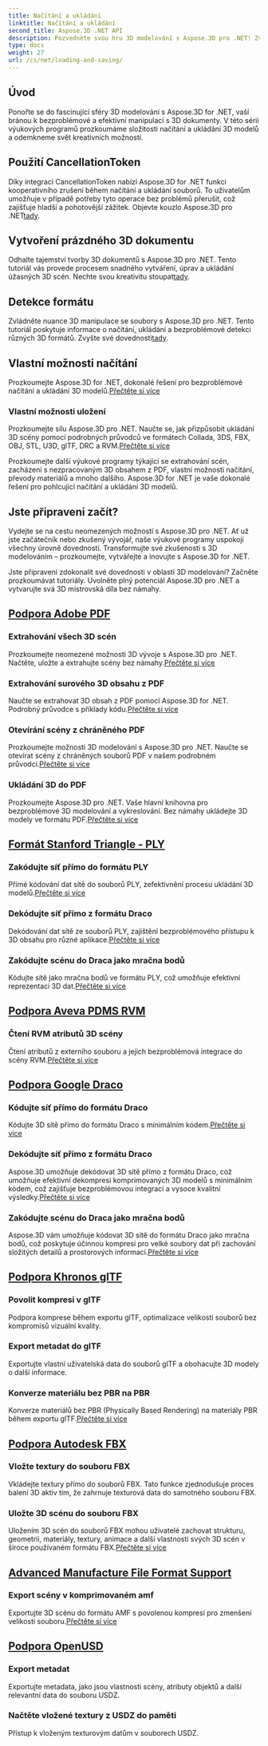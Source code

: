 ```yaml
---
title: Načítání a ukládání
linktitle: Načítání a ukládání
second_title: Aspose.3D .NET API
description: Pozvedněte svou hru 3D modelování s Aspose.3D pro .NET! Zvládněte efektivní techniky načítání a ukládání pomocí CancellationToken. Prozkoumat nyní!
type: docs
weight: 27
url: /cs/net/loading-and-saving/
---
```

## Úvod

Ponořte se do fascinující sféry 3D modelování s Aspose.3D for .NET, vaší bránou k bezproblémové a efektivní manipulaci s 3D dokumenty. V této sérii výukových programů prozkoumáme složitosti načítání a ukládání 3D modelů a odemkneme svět kreativních možností.

## Použití CancellationToken

Díky integraci CancellationToken nabízí Aspose.3D for .NET funkci kooperativního zrušení během načítání a ukládání souborů. To uživatelům umožňuje v případě potřeby tyto operace bez problémů přerušit, což zajišťuje hladší a pohotovější zážitek. Objevte kouzlo Aspose.3D pro .NET[tady](./cancellation-token/).

## Vytvoření prázdného 3D dokumentu

 Odhalte tajemství tvorby 3D dokumentů s Aspose.3D pro .NET. Tento tutoriál vás provede procesem snadného vytváření, úprav a ukládání úžasných 3D scén. Nechte svou kreativitu stoupat[tady](./create-empty-3d-document/).

## Detekce formátu

 Zvládněte nuance 3D manipulace se soubory s Aspose.3D pro .NET. Tento tutoriál poskytuje informace o načítání, ukládání a bezproblémové detekci různých 3D formátů. Zvyšte své dovednosti[tady](./detect-format/).

## Vlastní možnosti načítání
 Prozkoumejte Aspose.3D for .NET, dokonalé řešení pro bezproblémové načítání a ukládání 3D modelů.[Přečtěte si více](./custom-load-options/)

### Vlastní možnosti uložení
Prozkoumejte sílu Aspose.3D pro .NET. Naučte se, jak přizpůsobit ukládání 3D scény pomocí podrobných průvodců ve formátech Collada, 3DS, FBX, OBJ, STL, U3D, glTF, DRC a RVM.[Přečtěte si více](./custom-save-options/)

Prozkoumejte další výukové programy týkající se extrahování scén, zacházení s nezpracovaným 3D obsahem z PDF, vlastní možnosti načítání, převody materiálů a mnoho dalšího. Aspose.3D for .NET je vaše dokonalé řešení pro pohlcující načítání a ukládání 3D modelů.

## Jste připraveni začít?

Vydejte se na cestu neomezených možností s Aspose.3D pro .NET. Ať už jste začátečník nebo zkušený vývojář, naše výukové programy uspokojí všechny úrovně dovedností. Transformujte své zkušenosti s 3D modelováním – prozkoumejte, vytvářejte a inovujte s Aspose.3D for .NET.

Jste připraveni zdokonalit své dovednosti v oblasti 3D modelování? Začněte prozkoumávat tutoriály. Uvolněte plný potenciál Aspose.3D pro .NET a vytvarujte svá 3D mistrovská díla bez námahy.
## [Podpora Adobe PDF](pdf)
### Extrahování všech 3D scén
Prozkoumejte neomezené možnosti 3D vývoje s Aspose.3D pro .NET. Načtěte, uložte a extrahujte scény bez námahy.[Přečtěte si více](./pdf/extract-all-3d-scenes/)
### Extrahování surového 3D obsahu z PDF
 Naučte se extrahovat 3D obsah z PDF pomocí Aspose.3D for .NET. Podrobný průvodce s příklady kódu.[Přečtěte si více](./pdf/extract-raw-3d-contents/)
### Otevírání scény z chráněného PDF
 Prozkoumejte možnosti 3D modelování s Aspose.3D pro .NET. Naučte se otevírat scény z chráněných souborů PDF v našem podrobném průvodci.[Přečtěte si více](./pdf/open-scene-protected/)

### Ukládání 3D do PDF
 Prozkoumejte Aspose.3D pro .NET. Vaše hlavní knihovna pro bezproblémové 3D modelování a vykreslování. Bez námahy ukládejte 3D modely ve formátu PDF.[Přečtěte si více](./pdf/save-3d-in-pdf/)


## [Formát Stanford Triangle - PLY](ply)
### Zakódujte síť přímo do formátu PLY
 Přímé kódování dat sítě do souborů PLY, zefektivnění procesu ukládání 3D modelů.[Přečtěte si více](ply/encode-mesh)

### Dekódujte síť přímo z formátu Draco
 Dekódování dat sítě ze souborů PLY, zajištění bezproblémového přístupu k 3D obsahu pro různé aplikace.[Přečtěte si více](ply/decode-mesh)
### Zakódujte scénu do Draca jako mračna bodů
Kódujte sítě jako mračna bodů ve formátu PLY, což umožňuje efektivní reprezentaci 3D dat.[Přečtěte si více](ply/export-to-ply-point-cloud)


## [Podpora Aveva PDMS RVM](rvm)

### Čtení RVM atributů 3D scény
 Čtení atributů z externího souboru a jejich bezproblémová integrace do scény RVM.[Přečtěte si více](./rvm/read-existing-attributes/)


## [Podpora Google Draco](draco)
### Kódujte síť přímo do formátu Draco
 Kódujte 3D sítě přímo do formátu Draco s minimálním kódem.[Přečtěte si více](draco/encode-mesh)

### Dekódujte síť přímo z formátu Draco
 Aspose.3D umožňuje dekódovat 3D sítě přímo z formátu Draco, což umožňuje efektivní dekompresi komprimovaných 3D modelů s minimálním kódem, což zajišťuje bezproblémovou integraci a vysoce kvalitní výsledky.[Přečtěte si více](draco/decode-mesh)

### Zakódujte scénu do Draca jako mračna bodů
 Aspose.3D vám umožňuje kódovat 3D sítě do formátu Draco jako mračna bodů, což poskytuje účinnou kompresi pro velké soubory dat při zachování složitých detailů a prostorových informací.[Přečtěte si více](draco/encode-scene-as-point-cloud)

## [Podpora Khronos glTF](gltf)

### Povolit kompresi v glTF
Podpora komprese během exportu glTF, optimalizace velikosti souborů bez kompromisů vizuální kvality. 

### Export metadat do glTF
Exportujte vlastní uživatelská data do souborů glTF a obohacujte 3D modely o další informace. 

### Konverze materiálu bez PBR na PBR
 Konverze materiálů bez PBR (Physically Based Rendering) na materiály PBR během exportu glTF.[Přečtěte si více](./gltf/non-pbr-to-pbr-material-conversion)


## [Podpora Autodesk FBX](fbx)
### Vložte textury do souboru FBX
Vkládejte textury přímo do souborů FBX. Tato funkce zjednodušuje proces balení 3D aktiv tím, že zahrnuje texturová data do samotného souboru FBX.

### Uložte 3D scénu do souboru FBX
 Uložením 3D scén do souborů FBX mohou uživatelé zachovat strukturu, geometrii, materiály, textury, animace a další vlastnosti svých 3D scén v široce používaném formátu FBX.[Přečtěte si více](fbx/save-3d-scene)

## [Advanced Manufacture File Format Support](amf)
### Export scény v komprimovaném amf
 Exportujte 3D scénu do formátu AMF s povolenou kompresí pro zmenšení velikosti souboru.[Přečtěte si více](./amf/export-scene-compressed-amf/)

## [Podpora OpenUSD](usd)
### Export metadat

Exportujte metadata, jako jsou vlastnosti scény, atributy objektů a další relevantní data do souboru USDZ.

### Načtěte vložené textury z USDZ do paměti

Přístup k vloženým texturovým datům v souborech USDZ.